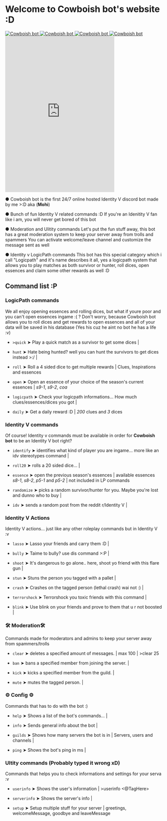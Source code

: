 # Welcome to Cowboish bot's website :D
<a href="https://top.gg/bot/632291800585076761" >
  <img src="https://top.gg/api/widget/servers/632291800585076761.svg" alt="Cowboish bot" />
</a>
<a href="https://top.gg/bot/632291800585076761" >
  <img src="https://top.gg/api/widget/status/632291800585076761.svg" alt="Cowboish bot" />
</a>
<a href="https://top.gg/bot/632291800585076761" >
  <img src="https://top.gg/api/widget/upvotes/632291800585076761.svg" alt="Cowboish bot" />
</a>
<a href="https://top.gg/bot/632291800585076761" >
  <img src="https://top.gg/api/widget/owner/632291800585076761.svg" alt="Cowboish bot" />
</a>

<iframe src="https://discordapp.com/widget?id=636241255994490900&theme=dark" width="350" height="500" allowtransparency="true" frameborder="0"></iframe>

● Cowboish bot is the first 24/7 online hosted Identity V discord bot made by me >:D aka (**Mohi**)

● Bunch of fun Identity V related commands :D
If you're an Idenitity V fan like i am, you will never get bored of this bot

● Moderation and Ulitity commands
Let's put the fun stuff away, this bot has a great moderation system to keep
your server away from trolls and spammers
You can activate welcome/leave channel and customize the message sent as well

● Identity v LogicPath commands
This bot has this special category which i call "Logicpath" and it's name
describes it all, yes a logicpath system that allows you to play matches as
both survivor or hunter, roll dices, open essences and claim some other rewards as well :D


## Command list :P

### LogicPath commands
We all enjoy opening essences and rolling dices, but what if youre poor and you can't open essences ingame :( ?
  Don't worry, because Cowboish bot allows you to roll dices and get rewards to open essences and all of your data
  will be saved in his database (Yes his cuz he aint no bot he has a life :v)

- ``>quick`` ➤ Play a quick match as a survivor to get some dices |

- ``hunt`` ➤ Hate being hunted? well you can hunt the survivors to get dices instead >:/ |

- ``roll`` ➤ Roll a 4 sided dice to get multiple rewards | Clues, Inspirations and essences

- ``open`` ➤ Open an essence of your choice of the season's current essences | *s9-1*, *s9-2*, *coa*

- ``logicpath`` ➤ Check your logicpath informations... How much clues/essences/dices you got |

- ``daily`` ➤ Get a daily reward :D | *200* clues and *3* dices

### Identity V commands
Of course! Identity v commands must be available in order for **Cowboish bot** to be an Identity V bot right?

- ``identify`` ➤ identifies what kind of player you are ingame... more like an idv stereotypes command |

- ``roll20`` ➤ rolls a 20 sided dice... |

- ``essence`` ➤ open the previous season's essences | available essences *s8-1*, *s8-2*, *p5-1* and *p5-2* | not included in LP commands

- ``randomize`` ➤ picks a random survivor/hunter for you. Maybe you're lost and dunno who to buy |

- ``idv`` ➤ sends a random post from the reddit r/Identity V |

### Identity V Actions
Identity V actions... just like any other roleplay commands but in Identity V :v

- ``lasso`` ➤ Lasso your friends and carry them :D |

- ``bully`` ➤ Taime to bully? use dis command >:P |

- ``shoot`` ➤ It's dangerous to go alone.. here, shoot yo friend with this flare gun |

- ``stun`` ➤ Stuns the person you tagged with a pallet |

- ``crash`` ➤ Crashes on the tagged person (lethal crash) wai not :) |

- ``terrorshock`` ➤ Terrorshock you toxic friends with this command |

- ``blink`` ➤ Use blink on your friends and prove to them that u r not boosted |

### 🛠 Moderation🛠
Commands made for moderators and admins to keep your server away from spammers/trolls

- ``clear`` ➤ deletes a specified amount of messages. | max 100 | >clear 25

- ``ban`` ➤ bans a specified member from joining the server. |

- ``kick`` ➤ kicks a specified member from the guild. |

- ``mute`` ➤ mutes the tagged person. |

### ⚙ Config ⚙
Commands that has to do with the bot :)
                            
- ``help`` ➤ Shows a list of the bot's commands... |

- ``info`` ➤ Sends general info about the bot |

- ``guilds`` ➤ Shows how many servers the bot is in | Servers, users and channels |

- ``ping`` ➤ Shows the bot's ping in ms |

### Ultity commands (Probably typed it wrong xD)
Commands that helps you to check informations and settings for your serva :v 

- ``userinfo`` ➤ Shows the user's information | >userinfo <@TagHere>

- ``serverinfo`` ➤ Shows the server's info |

- ``setup`` ➤ Setup multiple stuff for your server | greetings, welcomeMessage, goodbye and leaveMessage

